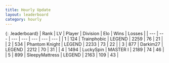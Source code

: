 ```yaml
---
title: Hourly Update
layout: leaderboard
category: hourly
---
```


{: .leaderboard}
| Rank | LV | Player | Division | Elo | Wins | Losses |
| --- | --- | --- | --- | --- | --- | --- |
| <span data-change="0">1</span> | 124 | <span title="ID: 744981">Trainphobic</span> | LEGEND | <span data-change="0">2259</span> | <span data-change="0">76</span> | <span data-change="0">21</span> |
| <span data-change="0">2</span> | 534 | <span title="ID: 742939">Phantom Knight</span> | LEGEND | <span data-change="3">2233</span> | <span data-change="1">73</span> | <span data-change="0">22</span> |
| <span data-change="0">3</span> | 877 | <span title="ID: 694036">Darkim27</span> | LEGEND | <span data-change="0">2212</span> | <span data-change="0">70</span> | <span data-change="0">31</span> |
| <span data-change="0">4</span> | 1494 | <span title="ID: 498412">LuckySpin</span> | MASTER I | <span data-change="0">2189</span> | <span data-change="0">74</span> | <span data-change="0">46</span> |
| <span data-change="0">5</span> | 899 | <span title="ID: 153129">SleepyMattress</span> | LEGEND | <span data-change="0">2163</span> | <span data-change="0">109</span> | <span data-change="0">43</span> |